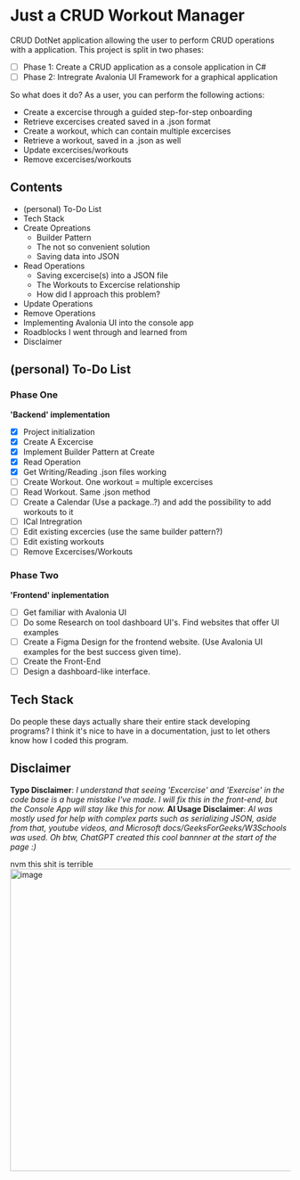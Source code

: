 # Just a CRUD Workout Manager
CRUD DotNet application allowing the user to perform CRUD operations with a application. This project is split in two phases:

- [ ] Phase 1: Create a CRUD application as a console application in C#
- [ ] Phase 2: Intregrate Avalonia UI Framework for a graphical application

So what does it do?
As a user, you can perform the following actions:
* Create a excercise through a guided step-for-step onboarding
* Retrieve excercises created saved in a .json format
* Create a workout, which can contain multiple excercises
* Retrieve a workout, saved in a .json as well
* Update excercises/workouts
* Remove excercises/workouts


## Contents
* (personal) To-Do List
* Tech Stack
* Create Opreations
	* Builder Pattern
	* The not so convenient solution
	* Saving data into JSON
* Read Operations
	* Saving excercise(s) into a JSON file
	* The Workouts to Excercise relationship
	* How did I approach this problem?
* Update Operations
* Remove Operations
* Implementing Avalonia UI into the console app
* Roadblocks I went through and learned from
* Disclaimer

## (personal) To-Do List
### Phase One
**'Backend' implementation**
- [x] Project initialization
- [x] Create A Excercise
- [x] Implement Builder Pattern at Create
- [x] Read Operation
- [x] Get Writing/Reading .json files working
- [ ] Create Workout. One workout = multiple excercises
- [ ] Read Workout. Same .json method
- [ ] Create a Calendar (Use a package..?) and add the possibility to add workouts to it
- [ ] ICal Intregration
- [ ] Edit existing excercies (use the same builder pattern?)
- [ ] Edit existing workouts
- [ ] Remove Excercises/Workouts

### Phase Two
**'Frontend' inplementation**
- [ ] Get familiar with Avalonia UI
- [ ] Do some Research on tool dashboard UI's. Find websites that offer UI examples
- [ ] Create a Figma Design for the frontend website. (Use Avalonia UI examples for the best success given time).
- [ ] Create the Front-End
- [ ] Design a dashboard-like interface.
## Tech Stack
Do people these days actually share their entire stack developing programs? I think it's nice to have in a documentation, just to let others know how I coded this program.

## Disclaimer
**Typo Disclaimer**: *I understand that seeing 'Excercise' and 'Exercise' in the code base is a huge mistake I've made. I will fix this in the front-end, but the Console App will stay like this for now.*
**AI Usage Disclaimer**: *AI was mostly used for help with complex parts such as serializing JSON, aside from that, youtube videos,
and Microsoft docs/GeeksForGeeks/W3Schools was used. Oh btw, ChatGPT created this cool bannner at the start of the page :)*

nvm this shit is terrible
<img width="855" height="543" alt="image" src="https://github.com/user-attachments/assets/baa28a92-8246-4e2f-a014-04ae378fb05d" />
